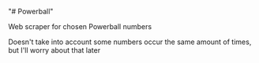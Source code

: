 "# Powerball" 

Web scraper for chosen Powerball numbers

Doesn't take into account some numbers occur the same amount of times, but I'll worry about that later
